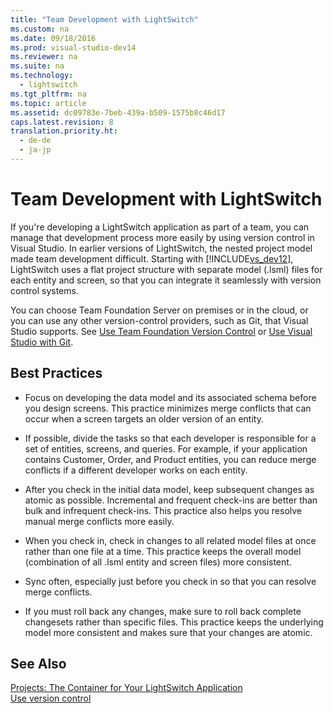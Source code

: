 ```yaml
---
title: "Team Development with LightSwitch"
ms.custom: na
ms.date: 09/18/2016
ms.prod: visual-studio-dev14
ms.reviewer: na
ms.suite: na
ms.technology: 
  - lightswitch
ms.tgt_pltfrm: na
ms.topic: article
ms.assetid: dc09783e-7beb-439a-b509-1575b8c46d17
caps.latest.revision: 8
translation.priority.ht: 
  - de-de
  - ja-jp
---
```

# Team Development with LightSwitch
If you're developing a LightSwitch application as part of a team, you can manage that development process more easily by using version control in Visual Studio. In earlier versions of LightSwitch, the nested project model made team development difficult. Starting with [!INCLUDE[vs_dev12](../vs140/includes/vs_dev12_md.md)], LightSwitch uses a flat project structure with separate model (.lsml) files for each entity and screen, so that you can integrate it seamlessly with version control systems.  
  
 You can choose Team Foundation Server on premises or in the cloud, or you can use any other version-control providers, such as Git, that Visual Studio supports. See [Use Team Foundation Version Control](http://msdn.microsoft.com/library/ms181237\(v=vs.120\).aspx) or [Use Visual Studio with Git](http://msdn.microsoft.com/library/hh850437\(v=vs.120\).aspx).  
  
## Best Practices  
  
-   Focus on developing the data model and its associated schema before you design screens. This practice minimizes merge conflicts that can occur when a screen targets an older version of an entity.  
  
-   If possible, divide the tasks so that each developer is responsible for a set of entities, screens, and queries. For example, if your application contains Customer, Order, and Product entities, you can reduce merge conflicts if a different developer works on each entity.  
  
-   After you check in the initial data model, keep subsequent changes as atomic as possible. Incremental and frequent check-ins are better than bulk and infrequent check-ins. This practice also helps you resolve manual merge conflicts more easily.  
  
-   When you check in, check in changes to all related model files at once rather than one file at a time. This practice keeps the overall model (combination of all .lsml entity and screen files) more consistent.  
  
-   Sync often, especially just before you check in so that you can resolve merge conflicts.  
  
-   If you must roll back any changes, make sure to roll back complete changesets rather than specific files. This practice keeps the underlying model more consistent and makes sure that your changes are atomic.  
  
## See Also  
 [Projects: The Container for Your LightSwitch Application](../vs140/Projects--The-Container-for-Your-LightSwitch-Application.md)   
 [Use version control](http://msdn.microsoft.com/library/ms181368\(v=vs.120\).aspx)
